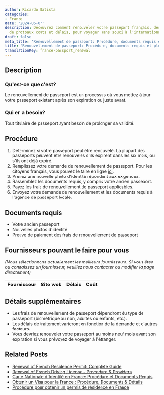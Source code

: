 ```yaml
---
author: Ricardo Batista
categories:
- France
date: '2024-06-07'
description: Découvrez comment renouveler votre passeport français, des exigences
  de photoaux coûts et délais, pour voyager sans souci à l'international.
draft: false
meta_title: 'Renouvellement de passeport: Procédure, documents requis et plus'
title: 'Renouvellement de passeport: Procédure, documents requis et plus'
translationKey: france-passport_renewal
---
```


## Description
### Qu'est-ce que c'est?
Le renouvellement de passeport est un processus où vous mettez à jour votre passeport existant après son expiration ou juste avant.

### Qui en a besoin?
Tout titulaire de passeport ayant besoin de prolonger sa validité.

## Procédure
1. Déterminez si votre passeport peut être renouvelé. La plupart des passeports peuvent être renouvelés s'ils expirent dans les six mois, ou s'ils ont déjà expiré.
2. Remplissez votre demande de renouvellement de passeport. Pour les citoyens français, vous pouvez le faire en ligne [ici](https://www.service-public.fr/).
3. Prenez une nouvelle photo d'identité répondant aux exigences.
4. Rassemblez les documents requis, y compris votre ancien passeport.
5. Payez les frais de renouvellement de passeport applicables.
6. Envoyez votre demande de renouvellement et les documents requis à l'agence de passeport locale.

## Documents requis
- Votre ancien passeport
- Nouvelles photos d'identité
- Preuve de paiement des frais de renouvellement de passeport

## Fournisseurs pouvant le faire pour vous

_(Nous sélectionnons actuellement les meilleurs fournisseurs. Si vous êtes ou connaissez un fournisseur, veuillez nous contacter ou modifier la page directement)_

| Fournisseur     |     Site web    |     Délais       |       Coût       |
| :-------------: | :-------------: |  :-------------: | :-------------: |

## Détails supplémentaires
- Les frais de renouvellement de passeport dépendront du type de passeport (biométrique ou non, adultes ou enfants, etc.).
- Les délais de traitement varieront en fonction de la demande et d'autres facteurs.
- Vous devriez renouveler votre passeport au moins neuf mois avant son expiration si vous prévoyez de voyager à l'étranger.


## Related Posts

- [Renewal of French Residence Permit: Complete Guide](https://tramitit.com/fr/guides/france/renouvellement_de_carte_de_sejour/)
- [Renewal of French Driving License - Procedure & Providers](https://tramitit.com/fr/guides/france/renouvellement_de_permis_de_conduire/)
- [Carte Nationale d'Identité en France: Procédure et Documents Requis](https://tramitit.com/fr/guides/france/demande_de_carte_nationale_didentite/)
- [Obtenir un Visa pour la France : Procédure, Documents & Détails](https://tramitit.com/fr/guides/france/demande_de_visa/)
- [Procédure pour obtenir un permis de résidence en France](https://tramitit.com/fr/guides/france/demande_de_carte_de_sejour/)